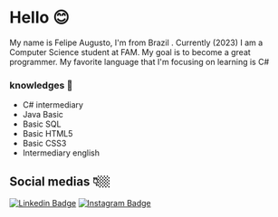 # Hello 😊
My name is Felipe Augusto, I'm from Brazil . Currently (2023) I am a Computer Science student at FAM. My goal is to become a great programmer. My favorite language that I'm focusing on learning is C#

### knowledges 🧠
- C# intermediary
- Java Basic
- Basic SQL
- Basic HTML5
- Basic CSS3
- Intermediary english 

## Social medias 👇🏼
 [![Linkedin Badge](https://img.shields.io/badge/-LinkedIn-blue?style=flat-square&logo=Linkedin&logoColor=white&link=https://www.linkedin.com/in/felipe-augusto-2169441a5/)](https://www.linkedin.com/in/felipe-magalh%C3%A3es-2169441a5/) [![Instagram Badge](https://img.shields.io/badge/-Instagram-violet?style=flat-square&logo=Instagram&logoColor=white&link=https://www.instagram.com/felipea.l.c.magalhaes/)](https://www.instagram.com/felipea.l.c.magalhaes/)
